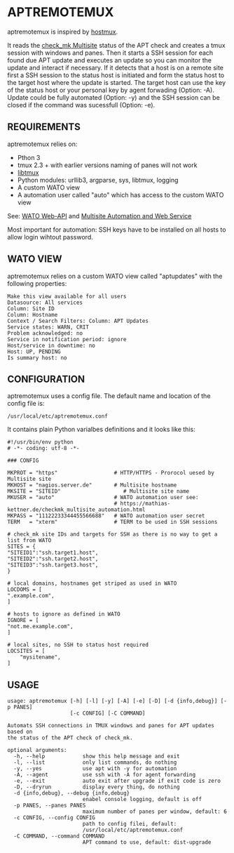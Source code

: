 # APTREMOTEMUX

aptremotemux is inspired by [hostmux](https://github.com/hukl/hostmux).

It reads the [check_mk Multisite](https://mathias-kettner.de/check_mk.html) status of the APT check and creates a tmux session with windows and panes. Then it starts a SSH session for each found due APT update and executes an update so you can monitor the update and interact if necessary. If it detects that a host is on a remote site first a SSH session to the status host is initiated and form the status host to the target host where the update is started. The target host can use the key of the status host or your personal key by agent forwading (Option: -A). Update could be fully automated (Option: -y) and the SSH session can be closed if the command was sucessfull (Option: -e).

## REQUIREMENTS

aptremotemux relies on:

* Pthon 3
* tmux 2.3 + with earlier versions naming of panes will not work
* [libtmux](https://github.com/tony/libtmux)
* Python modules: urllib3, argparse, sys, libtmux, logging
* A custom WATO view
* A automation user called "auto" which has access to the custom WATO view

See: [WATO Web-API](https://mathias-kettner.de/checkmk_wato_webapi.html) and [Multisite Automation and Web Service](https://mathias-kettner.de/checkmk_multisite_automation.html)

Most important for automation: SSH keys have to be installed on all hosts to allow login wihtout password.

## WATO VIEW

aptremotemux relies on a custom WATO view called "aptupdates" with the following properties:

```
Make this view available for all users
Datasource: All services
Column: Site ID
Column: Hostname
Context / Search Filters: Column: APT Updates
Service states: WARN, CRIT
Problem acknowledged: no
Service in notification period: ignore
Host/service in downtime: no
Host: UP, PENDING
Is summary host: no
```

## CONFIGURATION

aptremotemux uses a config file. The default name and location of the config file is:

```
/usr/local/etc/aptremotemux.conf
```

It contains plain Python varialbes definitions and it looks like this:

```
#!/usr/bin/env python
# -*- coding: utf-8 -*-

### CONFIG

MKPROT = "https"                  # HTTP/HTTPS - Prorocol uesed by Multisite site
MKHOST = "nagios.server.de"       # Multisite hostname
MKSITE = "SITEID"                    # Multisite site name
MKUSER = "auto"                   # WATO automation user see:
                                  # https://mathias-kettner.de/checkmk_multisite_automation.html
MKPASS = "11122233344455566688"   # WATO automation user secret
TERM   = "xterm"                  # TERM to be used in SSH sessions

# check_mk site IDs and targets for SSH as there is no way to get a list from WATO
SITES = {
"SITEID1":"ssh.target1.host",
"SITEID2":"ssh.target2.host",
"SITEID3":"ssh.target3.host",
}

# local domains, hostnames get striped as used in WATO
LOCDOMS = [
".example.com",
]

# hosts to ignore as defined in WATO
IGNORE = [
"not.me.example.com",
]

# local sites, no SSH to status host required
LOCSITES = [
    "mysitename",
]

```

## USAGE

```
usage: aptremotemux [-h] [-l] [-y] [-A] [-e] [-D] [-d {info,debug}] [-p PANES]
                    [-c CONFIG] [-C COMMAND]

Automats SSH connections in TMUX windows and panes for APT updates based on
the status of the APT check of check_mk.

optional arguments:
  -h, --help            show this help message and exit
  -l, --list            only list commands, do nothing
  -y, --yes             use apt with -y for automation
  -A, --agent           use ssh with -A for agent forwarding
  -e, --exit            auto exit after upgrade if exit code is zero
  -D, --dryrun          display every thing, do nothing
  -d {info,debug}, --debug {info,debug}
                        enabel console logging, default is off
  -p PANES, --panes PANES
                        maximum number of panes per window, default: 6
  -c CONFIG, --config CONFIG
                        path to config filei, default:
                        /usr/local/etc/aptremotemux.conf
  -C COMMAND, --command COMMAND
                        APT command to use, default: dist-upgrade
```
